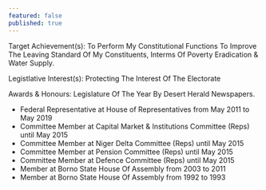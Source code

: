 ```yaml
---
featured: false
published: true
---
```

Target Achievement(s): To Perform My Constitutional Functions To Improve The Leaving Standard Of
My Constituents, Interms Of Poverty Eradication & Water Supply.

Legistlative Interest(s): Protecting The Interest Of The Electorate

Awards & Honours: Legislature Of The Year By Desert Herald Newspapers.

* Federal Representative at House of Representatives from May 2011 to May 2019
* Committee Member at Capital Market & Institutions Committee (Reps) until May 2015
* Committee Member at Niger Delta Committee (Reps) until May 2015
* Committee Member at Pension Committee (Reps) until May 2015
* Committee Member at Defence Committee (Reps) until May 2015
* Member at Borno State House Of Assembly from 2003 to 2011
* Member at Borno State House Of Assembly from 1992 to 1993

